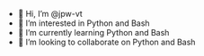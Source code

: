 - 👋 Hi, I’m @jpw-vt
- 👀 I’m interested in Python and Bash
- 🌱 I’m currently learning Python and Bash
- 💞️ I’m looking to collaborate on Python and Bash

<!---
jpw-vt/jpw-vt is a ✨ special ✨ repository because its `README.md` (this file) appears on your GitHub profile.
You can click the Preview link to take a look at your changes.
--->
